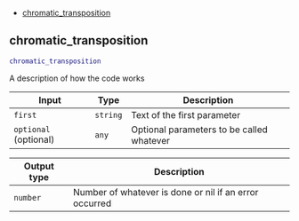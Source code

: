 - [chromatic_transposition](#chromatic_transposition)

## chromatic_transposition

```lua
chromatic_transposition
```

A description of how the code works

| Input | Type | Description |
| --- | --- | --- |
| `first` | `string` | Text of the first parameter |
| `optional` (optional) | `any` | Optional parameters to be called whatever |

| Output type | Description |
| --- | --- |
| `number` | Number of whatever is done or nil if an error occurred |
